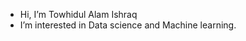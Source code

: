- Hi, I’m Towhidul Alam Ishraq
- I’m interested in Data science and Machine learning.



<!---
FailureStrikes/FailureStrikes is a ✨ special ✨ repository because its `README.md` (this file) appears on your GitHub profile.
You can click the Preview link to take a look at your changes.
--->
